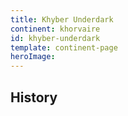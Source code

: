 ```yaml
---
title: Khyber Underdark
continent: khorvaire
id: khyber-underdark
template: continent-page
heroImage: 
---
```


## History